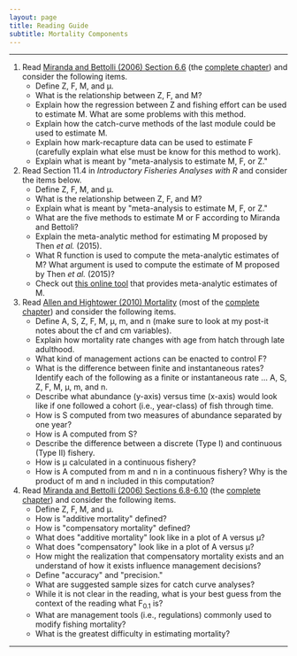 ```yaml
---
layout: page
title: Reading Guide
subtitle: Mortality Components
---
```


----

1. Read [Miranda and Bettolli (2006) Section 6.6](Miranda-Bettolli-2006-Sect6-6.pdf) (the [complete chapter](http://s3.amazonaws.com/file-storage.INDIVIDUAL-ACTIVITIES-CooperativeResearchUnits.digitalmeasures.usgs.edu/pbettoli/intellcont/chapter6-1.pdf)) and consider the following items.
    * Define Z, F, M, and &mu;.
    * What is the relationship between Z, F, and M?
    * Explain how the regression between Z and fishing effort can be used to estimate M. What are some problems with this method.
    * Explain how the catch-curve methods of the last module could be used to estimate M.
    * Explain how mark-recapture data can be used to estimate F (carefully explain what else must be know for this method to work).
    * Explain what is meant by "meta-analysis to estimate M, F, or Z."
1. Read Section 11.4 in *Introductory Fisheries Analyses with R* and consider the items below.
    * Define Z, F, M, and &mu;.
    * What is the relationship between Z, F, and M?
    * Explain what is meant by "meta-analysis to estimate M, F, or Z."
    * What are the five methods to estimate M or F according to Miranda and Bettoli?
    * Explain the meta-analytic method for estimating M proposed by Then *et al.* (2015).
    * What R function is used to compute the meta-analytic estimates of M? What argument is used to compute the estimate of M proposed by Then *et al.* (2015)?
    * Check out [this online tool](http://server.adrianhordyk.com/shiny/Natural-Mortality-Tool/) that provides meta-analytic estimates of M.
1. Read [Allen and Hightower (2010) Mortality](Allen-Hightower-2010-Mortality.pdf) (most of the [complete chapter](http://www.webpages.uidaho.edu/fish510/PDF/Allen%20and%20Hightower%201.pdf)) and consider the following items.
    * Define A, S, Z, F, M, &mu;, m, and n (make sure to look at my post-it notes about the cf and cm variables).
    * Explain how mortality rate changes with age from hatch through late adulthood.
    * What kind of management actions can be enacted to control F?
    * What is the difference between finite and instantaneous rates? Identify each of the following as a finite or instantaneous rate ... A, S, Z, F, M, &mu;, m, and n.
    * Describe what abundance (y-axis) versus time (x-axis) would look like if one followed a cohort (i.e., year-class) of fish through time.
    * How is S computed from two measures of abundance separated by one year?
    * How is A computed from S?
    * Describe the difference between a discrete (Type I) and continuous (Type II) fishery.
    * How is &mu; calculated in a continuous fishery?
    * How is A computed from m and n in a continuous fishery? Why is the product of m and n included in this computation?
1. Read [Miranda and Bettolli (2006) Sections 6.8-6.10](Miranda-Bettolli-2006-Sect6-8-10.pdf) (the [complete chapter](http://s3.amazonaws.com/file-storage.INDIVIDUAL-ACTIVITIES-CooperativeResearchUnits.digitalmeasures.usgs.edu/pbettoli/intellcont/chapter6-1.pdf)) and consider the following items.
    * Define Z, F, M, and &mu;.
    * How is "additive mortality" defined?
    * How is "compensatory mortality" defined?
    * What does "additive mortality" look like in a plot of A versus &mu;?
    * What does "compensatory" look like in a plot of A versus &mu;?
    * How might the realization that compensatory mortality exists and an understand of how it exists influence management decisions?
    * Define "accuracy" and "precision."
    * What are suggested sample sizes for catch curve analyses?
    * While it is not clear in the reading, what is your best guess from the context of the reading what F<sub>0.1</sub> is?
    * What are management tools (i.e., regulations) commonly used to modify fishing mortality?
    * What is the greatest difficulty in estimating mortality?

----
